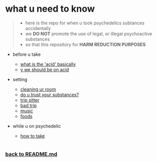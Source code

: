 # what u need to know


> * here is the repo for when u took psychedelics subtances accidentally
> * we <strong>DO NOT</strong> promote the use of legal, or illegal psychoactive substances
> * so that this repository for <strong>HARM REDUCTION PURPOSES</strong>


- before u take
    - [what is the 'acid' basically](wlsd.md)
    - [y we should be on acid](wfor.md)

- setting
    - [cleaning ur room](cleaning.md)
    - [do u trust your substances?](trust.md)
    - [trip sitter](sit.md)
    - [bad trip](bad.md)
    - [music](music.md)
    - [foods](food.md)

- while u on psychedelic
    - [how to take](howto.md)

#
### [back to README.md](../README.md)